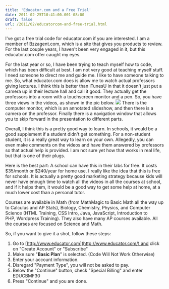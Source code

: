 ```yaml
---
title: 'Educator.com and a Free Trial'
date: 2011-02-25T10:41:00.001-08:00
draft: false
url: /2011/02/educatorcom-and-free-trial.html
---
```


I've got a free trial code for educator.com if you are interested. I am a member of Bzzagent.com, which is a site that gives you products to review. For the last couple years, I haven't been very engaged in it, but this educator.com offer caught my eyes. 

For the last year or so, I have been trying to teach myself how to code, which has been difficult at best. I am not very good at teaching myself stuff. I need someone to direct me and guide me. I like to have someone talking to me. So, what educator.com does is allow me to watch actual professors giving lectures. I think this is better than iTunesU in that it doesn't just put a camera up in their lecture hall and call it good. They actually get the professors into a room with a touchscreen monitor and a pen. So, you have three views in the videos, as shown in the pic below. [![](http://posterous.com/getfile/files.posterous.com/temp-2011-02-25/ilioHyisdGGBojnpkDihxfyaGaxjJdzrIcygtCcvnlCAmHwocfvdwyJbJJsd/Educator.png.scaled500.png)](http://posterous.com/getfile/files.posterous.com/temp-2011-02-25/ilioHyisdGGBojnpkDihxfyaGaxjJdzrIcygtCcvnlCAmHwocfvdwyJbJJsd/Educator.png.scaled1000.png) There is the computer monitor, which is an annotated slideshow, and then there is a camera on the professor. Finally there is a navigation window that allows you to skip forward in the presentation to different parts. 

Overall, I think this is a pretty good way to learn. In schools, it would be a good supplement if a student didn't get something. For a non-student student, it is a really great way to learn on your own. Allegedly, you can even make comments on the videos and have them answered by professors so that actual help is provided. I am not sure yet how that works in real life, but that is one of their plugs. 

Here is the best part: A school can have this in their labs for free. It costs $35/month or $240/year for home use. I really like the idea that this is free for schools. It is actually a pretty good marketing strategy because kids will never have enough time to watch all the videos in all the courses at school, and if it helps them, it would be a good way to get some help at home, at a much lower cost than a personal tutor. 

Courses are available in Math (from MathMagic to Basic Math all the way up to Calculus and AP Stats), Biology, Chemistry, Physics, and Computer Science (HTML Training, CSS Intro, Java, JavaScript, Introduction to PHP, Wordpress Training). They also have many AP courses available. All the courses are focused on Science and Math. 

So, if you want to give it a shot, follow these steps: 

1.  Go to [http://www.educator.com](http://www.educator.com/) and click on "Create Account" or "Subscribe"
2.  Make sure "**Basic Plan**" is selected. (Code Will Not Work Otherwise)
3.  Enter your account information.
4.  Disregard "Payment Type", you will not be asked to pay.
5.  Below the "Continue" button, check "Special Billing" and enter EDUCBMF30
6.  Press "Continue" and you are done.

<img src="http://img.bzzagent.com/image/educator.jpg?Type=activity&Activity=6241636359&Campaign=3072098672&Uid=103020&token=13223cc80ca092dff4c0a3f8832bfab1" alt=""/>
